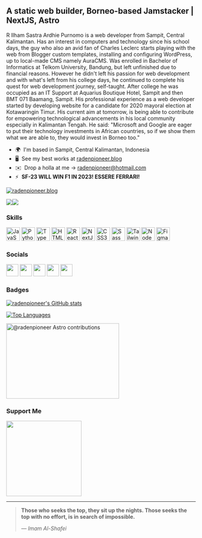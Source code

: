 A static web builder, Borneo-based Jamstacker | NextJS, Astro
-------------------------------------------------------------

R Ilham Sastra Ardhie Purnomo is a web developer from Sampit, Central Kalimantan. Has an interest in computers and technology since his school days, the guy who also an avid fan of Charles Leclerc starts playing with the web from Blogger custom templates, installing and configuring WordPress, up to local-made CMS namely AuraCMS. Was enrolled in Bachelor of Informatics at Telkom University, Bandung, but left unfinished due to financial reasons. However he didn't left his passion for web development and with what's left from his college days, he continued to complete his quest for web development journey, self-taught. After college he was occupied as an IT Support at Aquarius Boutique Hotel, Sampit and then BMT 071 Baamang, Sampit. His professional experience as a web developer started by developing website for a candidate for 2020 mayoral election at Kotawaringin Timur. His current aim at tomorrow, is being able to contribute for empowering technological advancements in his local community especially in Kalimantan Tengah. He said: "Microsoft and Google are eager to put their technology investments in African countries, so if we show them what we are able to, they would invest in Borneo too."

* 🌍  I'm based in Sampit, Central Kalimantan, Indonesia
* 🖥️  See my best works at [radenpioneer.blog](http://radenpioneer.blog)
* ✉️  Drop a holla at me -> [radenpioneer@hotmail.com](mailto:radenpioneer@hotmail.com)
* ⚡  **SF-23 WILL WIN F1 IN 2023! ESSERE FERRARI!**

<a href="https://radenpioneer.blog" target="_blank" rel="noreferrer"><img src="https://api.sngr.studio/image/https%3A%2F%2Fradenpioneer.blog" alt="radenpioneer.blog" /></a>

<a href="https://www.github.com/radenpioneer" target="_blank" rel="noreferrer"><img
src="https://img.shields.io/github/followers/radenpioneer?logo=github&style=for-the-badge&color=0891b2&labelColor=ffffff" /></a><a href="https://www.twitter.com/radenpioneer" target="_blank" rel="noreferrer"><img
src="https://img.shields.io/twitter/follow/radenpioneer?logo=twitter&style=for-the-badge&color=0891b2&labelColor=ffffff"
/></a>

### Skills

<p align="left">
<a href="https://developer.mozilla.org/en-US/docs/Web/JavaScript" target="_blank" rel="noreferrer"><img src="https://raw.githubusercontent.com/danielcranney/readme-generator/main/public/icons/skills/javascript-colored.svg" width="36" height="36" alt="JavaScript" /></a>
<a href="https://www.python.org/" target="_blank" rel="noreferrer"><img src="https://raw.githubusercontent.com/danielcranney/readme-generator/main/public/icons/skills/python-colored.svg" width="36" height="36" alt="Python" /></a>
<a href="https://www.typescriptlang.org/" target="_blank" rel="noreferrer"><img src="https://raw.githubusercontent.com/danielcranney/readme-generator/main/public/icons/skills/typescript-colored.svg" width="36" height="36" alt="TypeScript" /></a>
<a href="https://developer.mozilla.org/en-US/docs/Glossary/HTML5" target="_blank" rel="noreferrer"><img src="https://raw.githubusercontent.com/danielcranney/readme-generator/main/public/icons/skills/html5-colored.svg" width="36" height="36" alt="HTML5" /></a>
<a href="https://reactjs.org/" target="_blank" rel="noreferrer"><img src="https://raw.githubusercontent.com/danielcranney/readme-generator/main/public/icons/skills/react-colored.svg" width="36" height="36" alt="React" /></a>
<a href="https://nextjs.org/docs" target="_blank" rel="noreferrer"><img src="https://raw.githubusercontent.com/danielcranney/readme-generator/main/public/icons/skills/nextjs-colored-dark.svg" width="36" height="36" alt="NextJs" /></a>
<a href="https://www.w3.org/TR/CSS/#css" target="_blank" rel="noreferrer"><img src="https://raw.githubusercontent.com/danielcranney/readme-generator/main/public/icons/skills/css3-colored.svg" width="36" height="36" alt="CSS3" /></a>
<a href="https://sass-lang.com/" target="_blank" rel="noreferrer"><img src="https://raw.githubusercontent.com/danielcranney/readme-generator/main/public/icons/skills/sass-colored.svg" width="36" height="36" alt="Sass" /></a>
<a href="https://tailwindcss.com/" target="_blank" rel="noreferrer"><img src="https://raw.githubusercontent.com/danielcranney/readme-generator/main/public/icons/skills/tailwindcss-colored.svg" width="36" height="36" alt="TailwindCSS" /></a>
<a href="https://nodejs.org/en/" target="_blank" rel="noreferrer"><img src="https://raw.githubusercontent.com/danielcranney/readme-generator/main/public/icons/skills/nodejs-colored.svg" width="36" height="36" alt="NodeJS" /></a>
<a href="https://www.figma.com/" target="_blank" rel="noreferrer"><img src="https://raw.githubusercontent.com/danielcranney/readme-generator/main/public/icons/skills/figma-colored.svg" width="36" height="36" alt="Figma" /></a>
</p>

### Socials

<p align="left"> <a href="https://www.github.com/radenpioneer" target="_blank" rel="noreferrer"><img src="https://raw.githubusercontent.com/danielcranney/readme-generator/main/public/icons/socials/github-dark.svg" width="32" height="32" /></a> <a href="https://radenpioneer.hashnode.dev" target="_blank" rel="noreferrer"><img src="https://raw.githubusercontent.com/danielcranney/readme-generator/main/public/icons/socials/hashnode.svg" width="32" height="32" /></a> <a href="https://www.linkedin.com/in/sngrstudio" target="_blank" rel="noreferrer"><img src="https://raw.githubusercontent.com/danielcranney/readme-generator/main/public/icons/socials/linkedin.svg" width="32" height="32" /></a> <a href="https://radenpioneer.blog/rss.xml" target="_blank" rel="noreferrer"><img src="https://raw.githubusercontent.com/danielcranney/readme-generator/main/public/icons/socials/rss.svg" width="32" height="32" /></a> <a href="https://www.twitter.com/radenpioneer" target="_blank" rel="noreferrer"><img src="https://raw.githubusercontent.com/danielcranney/readme-generator/main/public/icons/socials/twitter.svg" width="32" height="32" /></a></p>

### Badges

<a href="http://www.github.com/radenpioneer"><img src="https://github-readme-stats.vercel.app/api?username=radenpioneer&show_icons=true&hide=&count_private=true&title_color=0891b2&text_color=64748b&icon_color=0891b2&bg_color=ffffff&hide_border=true&show_icons=true" alt="radenpioneer's GitHub stats" /></a>

<a href="https://github.com/radenpioneer" align="left"><img src="https://github-readme-stats.vercel.app/api/top-langs/?username=radenpioneer&langs_count=10&title_color=0891b2&text_color=64748b&icon_color=0891b2&bg_color=ffffff&hide_border=true&locale=en&custom_title=Top%20%Languages" alt="Top Languages" /></a>

<a href="https://astro.badg.es/v1/contributor/radenpioneer/">
  <img src="https://astro.badg.es/v1/contributor/radenpioneer.svg" alt="@radenpioneer Astro contributions" width="300" height="200">
</a>

### Support Me

<a href="https://www.buymeacoffee.com/radenpioneer"><img src="https://cdn.buymeacoffee.com/buttons/v2/default-yellow.png" width="200" /></a>

---

<blockquote>

**Those who seeks the top, they sit up the nights. Those seeks the top with no effort, is in search of impossible.**

<footer><cite>

&mdash; _Imam Al-Shafei_

</cite></footer>
</blockquote>

<!-- > 

---

R Ilham Sastra Ardhie Purnomo adalah seorang pengembang web asal Sampit, Kalimantan Tengah. Memiliki ketertarikan dengan dunia komputer dan teknologi sejak masa mudanya, penggemar Scuderia Ferrari ini mulai mengulik web mulai dari Blogger, WordPress, sampai bermain-main dengan CMS lokal yang tidak biasa seperti AuraCMS yang buatan Indonesia.

Sempat menempuh pendidikan S1 Teknik Informatika di Telkom University, Bandung, namun tidak sempat menyelesaikan kuliahnya karena alasan finansial. Namun tidak menyurutkan kecintaannya terhadap dunia pengembangan web, dengan bekal seadanya yang ia peroleh di masa kuliahnya ia melanjutkan secara otodidak untuk melengkapi skill dan kemampuannya dalam industri pengembangan web.

Ia sempat menjadi IT Support di Aquarius Boutique Hotel, Sampit, kemudian IT Support di BMT 071 Baamang, Sampit. Pengalaman profesionalnya sebagai pengembang web dimulai dengan mengerjakan website untuk Pilkada 2020 Kab. Kotawaringin Timur. Sejak saat itu, ia memutuskan untuk membentuk badan usaha dengan nama dagang SNGR Studio.

Cita-citanya, saat ini adalah ingin berkontribusi agar Kalimantan Tengah juga bisa maju dalam teknologi, tak kalah saing dengan negara berkembang di luar sana yang sedang berpacu cepat dalam penerapan teknologi informasi. _“Microsoft dan Google saja mau berinvestasi besar-besaran di Afrika, kalau Kalteng mau menunjukkan kebisaannya pasti mereka juga akan tergiur berinvestasi teknologi di tanah Borneo”_, begitu ujarnya.

## English Version

R Ilham Sastra Ardhie Purnomo is a web developer hailing from Sampit, Central Kalimantan. Has an interest in computers and technology since his school days, the guy who also an avid fan of Charles Leclerc starts playing with the web from Blogger custom templates, installing and configuring WordPress, up to local-made CMS namely AuraCMS.

Was enrolled in Bachelor of Informatics at Telkom University, Bandung, but left unfinished due to financial reasons. However he didn't left his passion for web development and with what's left from his college days, he continued to complete his quest for web development journey, self-taught.

After college he was occupied as an IT Support at Aquarius Boutique Hotel, Sampit and then BMT 071 Baamang, Sampit. His professional experience as a web developer started by developing website for a candidate for 2020 mayoral election at Kotawaringin Timur. Since then, he started a business under trade name SNGR Studio.

His current aim at tomorrow, is being able to contribute for empowering technological advancements in his local community especially in Kalimantan Tengah. He said: _"Microsoft and Google are eager to put their technology investments in African countries, so if we show them what we are able to, they would invest in Borneo too."_

## Project

| [SNGR Studio](https://sngr.studio)                                                             |
| ---------------------------------------------------------------------------------------------- |
| [![SNGR Studio](https://api.sngr.studio/image/https%3A%2F%2Fsngr.studio)](https://sngr.studio) | -->
